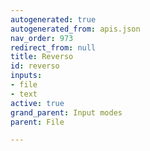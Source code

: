 ```yaml
---
autogenerated: true
autogenerated_from: apis.json
nav_order: 973
redirect_from: null
title: Reverso
id: reverso
inputs:
- file
- text
active: true
grand_parent: Input modes
parent: File

---
```


